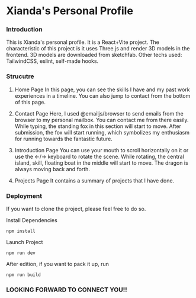 # Xianda's Personal Profile

### Introduction

This is Xianda's personal profile. It is a React+Vite project. The characteristic of this project is it uses Three.js and render 3D models in the frontend.
3D models are downloaded from sketchfab.
Other techs used: TailwindCSS, eslint, self-made hooks.

### Strucutre

1. Home Page
   In this page, you can see the skills I have and my past work experiences in a timeline. You can also jump to contact from the bottom of this page.

2. Contact Page
   Here, I used @emailjs/browser to send emails from the browser to my personal mailbox. You can contact me from there easily. While typing, the standing fox in this section will start to move. After submission, the fox will start running, which symbolizes my enthusiasm for running towards the fantastic future.

3. Introduction Page
   You can use your mouth to scroll horizontally on it or use the ←/→ keyboard to rotate the scene. While rotating, the central island, skill, floating boat in the middle will start to move. The dragon is always moving back and forth.

4. Projects Page
   It contains a summary of projects that I have done.

### Deployment

If you want to clone the project, please feel free to do so.

Install Dependencies

```
npm install
```

Launch Project

```
npm run dev
```

After edition, if you want to pack it up, run

```
npm run build
```

### LOOKING FORWARD TO CONNECT YOU!!
